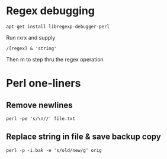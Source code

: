 # Regex debugging

    apt-get install libregexp-debugger-perl

Run rxrx and supply 

    /[regex] & 'string'

Then m to step thru the regex operation


# Perl one-liners


## Remove newlines
```
perl -pe 's/\n//' file.txt
```
## Replace string in file & save backup copy
```
perl -p -i.bak -e 's/old/new/g' orig
```
